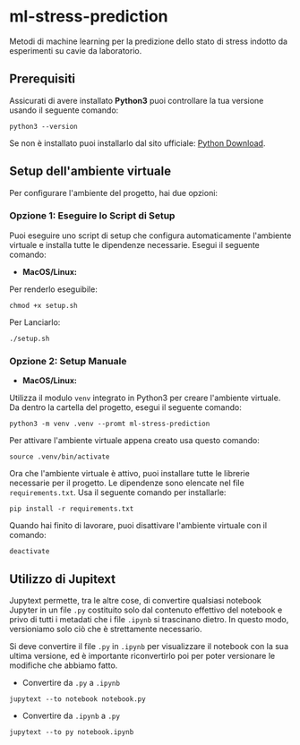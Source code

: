 # ml-stress-prediction
Metodi di machine learning per la predizione dello stato di stress indotto da esperimenti su cavie da laboratorio.

## Prerequisiti

Assicurati di avere installato **Python3** puoi controllare la tua versione usando il seguente comando:
```console
python3 --version
```
Se non è installato puoi installarlo dal sito ufficiale: <a href="https://www.python.org/downloads/" target="_blank">Python Download</a>.

## Setup dell'ambiente virtuale

Per configurare l'ambiente del progetto, hai due opzioni:

### Opzione 1: Eseguire lo Script di Setup

Puoi eseguire uno script di setup che configura automaticamente l'ambiente virtuale e installa tutte le dipendenze necessarie. Esegui il seguente comando:

- **MacOS/Linux:**

Per renderlo eseguibile:
```console
chmod +x setup.sh
```
Per Lanciarlo:
```console
./setup.sh
```
### Opzione 2: Setup Manuale

- **MacOS/Linux:**

Utilizza il modulo `venv` integrato in Python3 per creare l'ambiente virtuale. Da dentro la cartella del progetto, esegui il seguente comando:
```console
python3 -m venv .venv --promt ml-stress-prediction
```

Per attivare l'ambiente virtuale appena creato usa questo comando:
```console
source .venv/bin/activate
```

Ora che l'ambiente virtuale è attivo, puoi installare tutte le librerie necessarie per il progetto. Le dipendenze sono elencate nel file `requirements.txt`. Usa il seguente comando per installarle:
```console
pip install -r requirements.txt
```

Quando hai finito di lavorare, puoi disattivare l'ambiente virtuale con il comando:
```console
deactivate
```

## Utilizzo di Jupitext

Jupytext permette, tra le altre cose, di convertire qualsiasi notebook Jupyter in un file `.py` costituito solo dal contenuto effettivo del notebook e privo di tutti i metadati che i file `.ipynb` si trascinano dietro. In questo modo, versioniamo solo ciò che è strettamente necessario.

Si deve convertire il file `.py` in `.ipynb` per visualizzare il notebook con la sua ultima versione, ed è importante riconvertirlo poi per poter versionare le modifiche che abbiamo fatto.

- Convertire da `.py` a `.ipynb`
```console
jupytext --to notebook notebook.py
```

- Convertire da `.ipynb` a `.py`
```console
jupytext --to py notebook.ipynb 
```